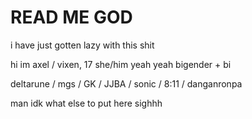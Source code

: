 # READ ME GOD

i have just gotten lazy with this shit

hi im axel / vixen, 17 she/him yeah yeah bigender + bi

deltarune / mgs / GK / JJBA / sonic / 8:11 / danganronpa

man idk what else to put here sighhh
